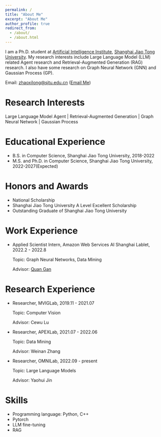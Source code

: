 ```yaml
---
permalink: /
title: "About Me"
excerpt: "About Me"
author_profile: true
redirect_from: 
  - /about/
  - /about.html
---
```



I am a Ph.D. student at [Artificial Intelligence Institute](https://ai.sjtu.edu.cn/), [Shanghai Jiao Tong University](https://www.sjtu.edu.cn/). My research interests include Large Language Model (LLM) related Agent research and Retrieval-Augmented Generation (RAG) research. I also have some research on Graph Neural Network (GNN) and Gaussian Process (GP). 

<!-- You can find my CV here:[Xilong Zhao's Curriculum Vitae](../assets/) -->
Email: zhaoxilong@sjtu.edu.cn ([Email Me](mailto:zhaoxilong@sjtu.edu.cn))

Research Interests
======
Large Language Model Agent | Retrieval-Augmented Generation |  Graph Neural Network | Gaussian Process

Educational Experience
======
* B.S. in Computer Science, Shanghai Jiao Tong University, 2018-2022 
* M.S. and Ph.D. in Computer Science, Shanghai Jiao Tong University, 2022-2027(Expected)  

Honors and Awards
======
* National Scholarship
* Shanghai Jiao Tong University A Level Excellent Scholarship
* Outstanding Graduate of Shanghai Jiao Tong University

Work Experience
======
* Applied Scientist Intern, Amazon Web Services AI Shanghai Lablet, 2022.2 - 2022.8
  
   Topic: Graph Neural Networks, Data Mining
  
   Advisor: [Quan Gan](https://www.amazon.science/author/quan-gan)

Research Experience
======
* Researcher, MVIGLab, 2019.11 - 2021.07
  
   Topic: Computer Vision
  
   Advisor: Cewu Lu
* Researcher, APEXLab, 2021.07 - 2022.06
  
   Topic:  Data Mining
  
   Advisor: Weinan Zhang
* Researcher, OMNILab, 2022.09 - present
  
   Topic: Large Language Models
  
   Advisor: Yaohui Jin
  
Skills
======
* Programming language: Python, C++
* Pytorch
* LLM fine-tuning
* RAG

